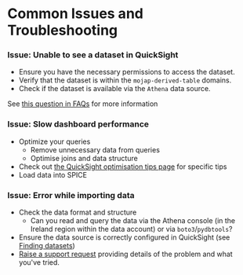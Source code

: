 # Common Issues and Troubleshooting

### Issue: Unable to see a dataset in QuickSight

- Ensure you have the necessary permissions to access the dataset.
- Verify that the dataset is within the `mojap-derived-table` domains.
- Check if the dataset is available via the `Athena` data source.

See [this question in FAQs](/tools/quicksight/faqs.html#how-do-i-know-if-i-should-be-able-to-see-a-particular-tabledatabasedomain-in-quicksight) for more information

### Issue: Slow dashboard performance

- Optimize your queries
  - Remove unnecessary data from queries
  - Optimise joins and data structure
- Check out [the QuickSight optimisation tips page] for specific tips
- Load data into SPICE

### Issue: Error while importing data

- Check the data format and structure
  - Can you read and query the data via the Athena console (in the Ireland region within the data account) or via `boto3`/`pydbtools`?
- Ensure the data source is correctly configured in QuickSight (see [Finding datasets](/tools/quicksight/03-working-with-quicksight.html#finding-datasets))
- [Raise a support request] providing details of the problem and what you've tried.

<!-- External links -->

[the QuickSight optimisation tips page]: https://aws.amazon.com/blogs/big-data/tips-and-tricks-for-high-performant-dashboards-in-amazon-quicksight/
[Raise a support request]: https://github.com/ministryofjustice/data-platform-support/issues/new/choose
